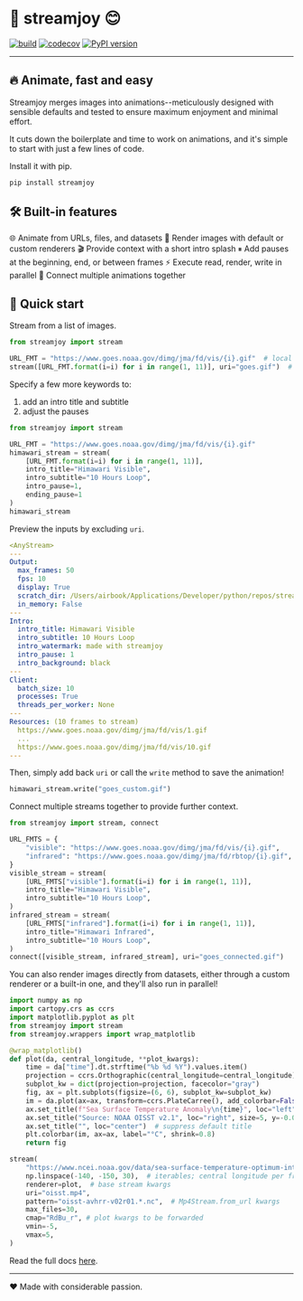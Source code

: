 # 🌈 streamjoy 😊

[![build](https://github.com/ahuang11/streamjoy/workflows/Build/badge.svg)](https://github.com/ahuang11/streamjoy/actions) [![codecov](https://codecov.io/gh/ahuang11/streamjoy/branch/master/graph/badge.svg)](https://codecov.io/gh/ahuang11/streamjoy) [![PyPI version](https://badge.fury.io/py/streamjoy.svg)](https://badge.fury.io/py/streamjoy)

---

## 🔥 Animate, fast and easy

Streamjoy merges images into animations--meticulously designed with sensible defaults and tested to ensure maximum enjoyment and minimal effort.

It cuts down the boilerplate and time to work on animations, and it's simple to start with just a few lines of code.

Install it with pip.
```python
pip install streamjoy
```

## 🛠️ Built-in features

🌐 Animate from URLs, files, and datasets
🎨 Render images with default or custom renderers
🎬 Provide context with a short intro splash
⏸ Add pauses at the beginning, end, or between frames
⚡ Execute read, render, write in parallel
🔗 Connect multiple animations together

## 🚀 Quick start

Stream from a list of images.

```python
from streamjoy import stream

URL_FMT = "https://www.goes.noaa.gov/dimg/jma/fd/vis/{i}.gif"  # local files work too!
stream([URL_FMT.format(i=i) for i in range(1, 11)], uri="goes.gif")  # .gif and .mp4 supported
```

Specify a few more keywords to:

1. add an intro title and subtitle
2. adjust the pauses

```python
from streamjoy import stream

URL_FMT = "https://www.goes.noaa.gov/dimg/jma/fd/vis/{i}.gif"
himawari_stream = stream(
    [URL_FMT.format(i=i) for i in range(1, 11)],
    intro_title="Himawari Visible",
    intro_subtitle="10 Hours Loop",
    intro_pause=1,
    ending_pause=1
)
himawari_stream
```

Preview the inputs by excluding `uri`.

```yaml
<AnyStream>
---
Output:
  max_frames: 50
  fps: 10
  display: True
  scratch_dir: /Users/airbook/Applications/Developer/python/repos/streamjoy/_NOTEBOOKS/streamjoy_scratch
  in_memory: False
---
Intro:
  intro_title: Himawari Visible
  intro_subtitle: 10 Hours Loop
  intro_watermark: made with streamjoy
  intro_pause: 1
  intro_background: black
---
Client:
  batch_size: 10
  processes: True
  threads_per_worker: None
---
Resources: (10 frames to stream)
  https://www.goes.noaa.gov/dimg/jma/fd/vis/1.gif
  ...
  https://www.goes.noaa.gov/dimg/jma/fd/vis/10.gif
---
```

Then, simply add back `uri` or call the `write` method to save the animation!

```python
himawari_stream.write("goes_custom.gif")
```

Connect multiple streams together to provide further context.

```python
from streamjoy import stream, connect

URL_FMTS = {
    "visible": "https://www.goes.noaa.gov/dimg/jma/fd/vis/{i}.gif",
    "infrared": "https://www.goes.noaa.gov/dimg/jma/fd/rbtop/{i}.gif",
}
visible_stream = stream(
    [URL_FMTS["visible"].format(i=i) for i in range(1, 11)],
    intro_title="Himawari Visible",
    intro_subtitle="10 Hours Loop",
)
infrared_stream = stream(
    [URL_FMTS["infrared"].format(i=i) for i in range(1, 11)],
    intro_title="Himawari Infrared",
    intro_subtitle="10 Hours Loop",
)
connect([visible_stream, infrared_stream], uri="goes_connected.gif")
```

You can also render images directly from datasets, either through a custom renderer or a built-in one, and they'll also run in parallel!

```python
import numpy as np
import cartopy.crs as ccrs
import matplotlib.pyplot as plt
from streamjoy import stream
from streamjoy.wrappers import wrap_matplotlib

@wrap_matplotlib()
def plot(da, central_longitude, **plot_kwargs):
    time = da["time"].dt.strftime("%b %d %Y").values.item()
    projection = ccrs.Orthographic(central_longitude=central_longitude)
    subplot_kw = dict(projection=projection, facecolor="gray")
    fig, ax = plt.subplots(figsize=(6, 6), subplot_kw=subplot_kw)
    im = da.plot(ax=ax, transform=ccrs.PlateCarree(), add_colorbar=False, **plot_kwargs)
    ax.set_title(f"Sea Surface Temperature Anomaly\n{time}", loc="left", transform=ax.transAxes)
    ax.set_title("Source: NOAA OISST v2.1", loc="right", size=5, y=-0.01)
    ax.set_title("", loc="center")  # suppress default title
    plt.colorbar(im, ax=ax, label="°C", shrink=0.8)
    return fig

stream(
    "https://www.ncei.noaa.gov/data/sea-surface-temperature-optimum-interpolation/v2.1/access/avhrr/201008/",
    np.linspace(-140, -150, 30),  # iterables; central longitude per frame (30 frames)
    renderer=plot,  # base stream kwargs
    uri="oisst.mp4",
    pattern="oisst-avhrr-v02r01.*.nc",  # Mp4Stream.from_url kwargs
    max_files=30,
    cmap="RdBu_r", # plot kwargs to be forwarded
    vmin=-5,
    vmax=5,
)
```

Read the full docs [here](https://ahuang11.github.io/streamjoy/).

---

❤️ Made with considerable passion.
